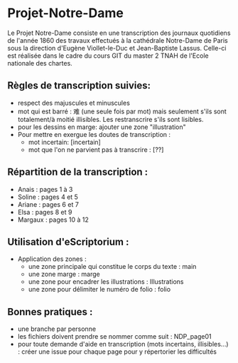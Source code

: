 # Projet-Notre-Dame

Le Projet Notre-Dame consiste en une transcription des journaux quotidiens de l'année 1860 des travaux effectués à la cathédrale Notre-Dame de Paris sous la direction d'Eugène Viollet-le-Duc et Jean-Baptiste Lassus. Celle-ci est réalisée dans le cadre du cours GIT du master 2 TNAH de l'Ecole nationale des chartes.

Règles de transcription suivies:
-------------------------------------------------------------------------------------------------------------------------------------------------
- respect des majuscules et minuscules
- mot qui est barré : 难 (une seule fois par mot) mais seulement s'ils sont totalement/à moitié illisibles. Les restranscrire s'ils sont lisibles. 
- pour les dessins en marge: ajouter une zone "illustration"
- Pour mettre en exergue les doutes de transcription : 
    - mot incertain: [incertain]
    - mot que l'on ne parvient pas à transcrire : [??]

Répartition de la transcription :
-------------------------------------------------------------------------------------------------------------------------------------------------
- Anais : pages 1 à 3
- Soline : pages 4 et 5
- Ariane : pages 6 et 7
- Elsa : pages 8 et 9
- Margaux : pages 10 à 12

Utilisation d'eScriptorium :
---------------------------------------------------------------------------------
- Application des zones :
    - une zone principale qui constitue le corps du texte : main
    - une zone marge : marge
    - une zone pour encadrer les illustrations : Illustrations
    - une zone pour délimiter le numéro de folio : folio
 
 
Bonnes pratiques : 
-----------------------------------------------------------------------------------------------------------------------------------------
- une branche par personne
- les fichiers doivent prendre se nommer comme suit : NDP_page01
- pour toute demande d'aide en transcription (mots incertains, illisibles...) : créer une issue pour chaque page pour y répertorier les difficultés
